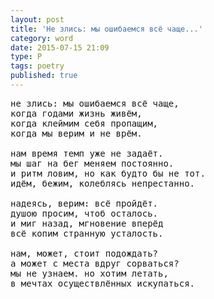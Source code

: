 ```yaml
---
layout: post
title: 'Не злись: мы ошибаемся всё чаще...'
category: word
date: 2015-07-15 21:09
type: P
tags: poetry
published: true
---
```


<pre>
не злись: мы ошибаемся всё чаще,
когда годами жизнь живём,
когда клеймим себя пропащим,
когда мы верим и не врём.

нам время темп уже не задаёт.
мы шаг на бег меняем постоянно.
и ритм ловим, но как будто бы не тот.
идём, бежим, колеблясь непрестанно.

надеясь, верим: всё пройдёт.
душою просим, чтоб осталось.
и миг назад, мгновение вперёд
всё копим странную усталость.

нам, может, стоит подождать?
а может с места вдруг сорваться?
мы не узнаем. но хотим летать,
в мечтах осуществлённых искупаться.
</pre>
